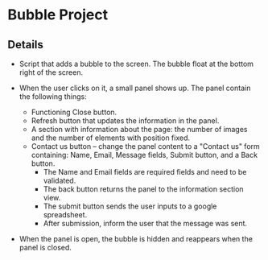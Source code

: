 # Bubble Project

## Details
* Script that adds a bubble to the screen. The bubble float at the bottom right of the screen.

* When the user clicks on it, a small panel shows up. The panel contain the following things:
    * Functioning Close button.
    * Refresh button that updates the information in the panel.
    * A section with information about the page: the number of images and the number of elements with position fixed.
    * Contact us button – change the panel content to a "Contact us" form containing: Name, Email, Message fields, Submit button, and a Back button.
        * The Name and Email fields are required fields and need to be validated.
        * The back button returns the panel to the information section view.
        * The submit button sends the user inputs to a google spreadsheet.
        * After submission, inform the user that the message was sent.


* When the panel is open, the bubble is hidden and reappears when the panel is closed.

